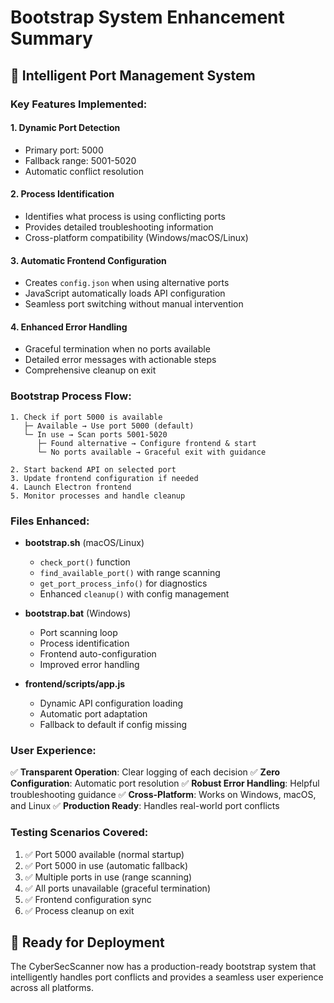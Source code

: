 # Bootstrap System Enhancement Summary

## 🚀 Intelligent Port Management System

### Key Features Implemented:

#### 1. **Dynamic Port Detection**
- Primary port: 5000
- Fallback range: 5001-5020
- Automatic conflict resolution

#### 2. **Process Identification**
- Identifies what process is using conflicting ports
- Provides detailed troubleshooting information
- Cross-platform compatibility (Windows/macOS/Linux)

#### 3. **Automatic Frontend Configuration**
- Creates `config.json` when using alternative ports
- JavaScript automatically loads API configuration
- Seamless port switching without manual intervention

#### 4. **Enhanced Error Handling**
- Graceful termination when no ports available
- Detailed error messages with actionable steps
- Comprehensive cleanup on exit

### Bootstrap Process Flow:

```
1. Check if port 5000 is available
   ├─ Available → Use port 5000 (default)
   └─ In use → Scan ports 5001-5020
      ├─ Found alternative → Configure frontend & start
      └─ No ports available → Graceful exit with guidance

2. Start backend API on selected port
3. Update frontend configuration if needed
4. Launch Electron frontend
5. Monitor processes and handle cleanup
```

### Files Enhanced:

- **bootstrap.sh** (macOS/Linux)
  - `check_port()` function
  - `find_available_port()` with range scanning
  - `get_port_process_info()` for diagnostics
  - Enhanced `cleanup()` with config management

- **bootstrap.bat** (Windows)
  - Port scanning loop
  - Process identification
  - Frontend auto-configuration
  - Improved error handling

- **frontend/scripts/app.js**
  - Dynamic API configuration loading
  - Automatic port adaptation
  - Fallback to default if config missing

### User Experience:

✅ **Transparent Operation**: Clear logging of each decision
✅ **Zero Configuration**: Automatic port resolution
✅ **Robust Error Handling**: Helpful troubleshooting guidance
✅ **Cross-Platform**: Works on Windows, macOS, and Linux
✅ **Production Ready**: Handles real-world port conflicts

### Testing Scenarios Covered:

1. ✅ Port 5000 available (normal startup)
2. ✅ Port 5000 in use (automatic fallback)
3. ✅ Multiple ports in use (range scanning)
4. ✅ All ports unavailable (graceful termination)
5. ✅ Frontend configuration sync
6. ✅ Process cleanup on exit

## 🎯 Ready for Deployment

The CyberSecScanner now has a production-ready bootstrap system that intelligently handles port conflicts and provides a seamless user experience across all platforms.
